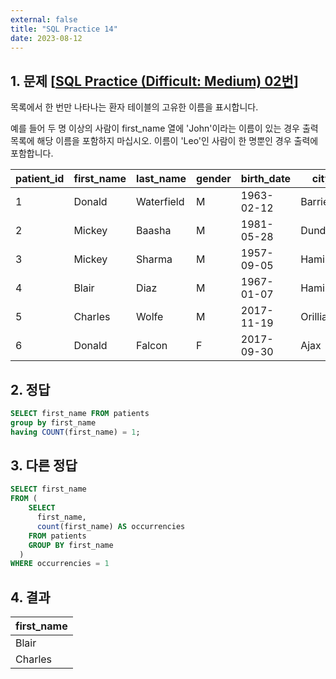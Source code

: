 ```yaml
---
external: false
title: "SQL Practice 14"
date: 2023-08-12
---
```


## 1. 문제 [[SQL Practice (Difficult: Medium) 02번](https://www.sql-practice.com/)]

목록에서 한 번만 나타나는 환자 테이블의 고유한 이름을 표시합니다.

예를 들어 두 명 이상의 사람이 first_name 열에 'John'이라는 이름이 있는 경우 출력 목록에 해당 이름을 포함하지 마십시오. 이름이 'Leo'인 사람이 한 명뿐인 경우 출력에 포함합니다.

| patient_id | first_name | last_name  | gender | birth_date | city     | province_id | allergies  | height | weight |
|------------|------------|------------|--------|------------|----------|-------------|------------|--------|--------|
| 1          | Donald     | Waterfield | M      | 1963-02-12 | Barrie   | ON          | NULL       | 156    | 65     |
| 2          | Mickey     | Baasha     | M      | 1981-05-28 | Dundas   | ON          | Sulfa      | 185    | 76     |
| 3          | Mickey     | Sharma     | M      | 1957-09-05 | Hamilton | ON          | Penicillin | 194    | 106    |
| 4          | Blair      | Diaz       | M      | 1967-01-07 | Hamilton | ON          | NULL       | 191    | 104    |
| 5          | Charles    | Wolfe      | M      | 2017-11-19 | Orillia  | ON          | Penicillin | 47     | 10     |
| 6          | Donald     | Falcon     | F      | 2017-09-30 | Ajax     | ON          | Penicillin | 43     | 5      |

## 2. 정답

```sql
SELECT first_name FROM patients
group by first_name
having COUNT(first_name) = 1;
```

## 3. 다른 정답

```sql
SELECT first_name
FROM (
    SELECT
      first_name,
      count(first_name) AS occurrencies
    FROM patients
    GROUP BY first_name
  )
WHERE occurrencies = 1
```

## 4. 결과

| first_name |
|------------|
| Blair      |
| Charles    |
